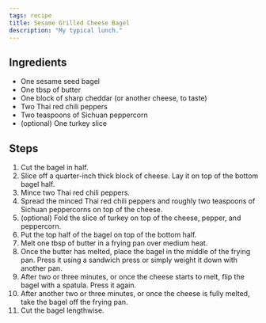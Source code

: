```yaml
---
tags: recipe
title: Sesame Grilled Cheese Bagel
description: "My typical lunch."
---
```


## Ingredients

* One sesame seed bagel
* One tbsp of butter
* One block of sharp cheddar (or another cheese, to taste)
* Two Thai red chili peppers
* Two teaspoons of Sichuan peppercorn
* (optional) One turkey slice

## Steps

1. Cut the bagel in half.
2. Slice off a quarter-inch thick block of cheese. Lay it on top of the bottom bagel half.
3. Mince two Thai red chili peppers.
4. Spread the minced Thai red chili peppers and roughly two teaspoons of Sichuan peppercorns on top of the cheese.
5. (optional) Fold the slice of turkey on top of the cheese, pepper, and peppercorn.
6. Put the top half of the bagel on top of the bottom half.
7. Melt one tbsp of butter in a frying pan over medium heat.
8. Once the butter has melted, place the bagel in the middle of the frying pan. Press it using a sandwich press or simply weight it down with another pan.
9. After two or three minutes, or once the cheese starts to melt, flip the bagel with a spatula. Press it again.
10. After another two or three minutes, or once the cheese is fully melted, take the bagel off the frying pan.
11. Cut the bagel lengthwise.
